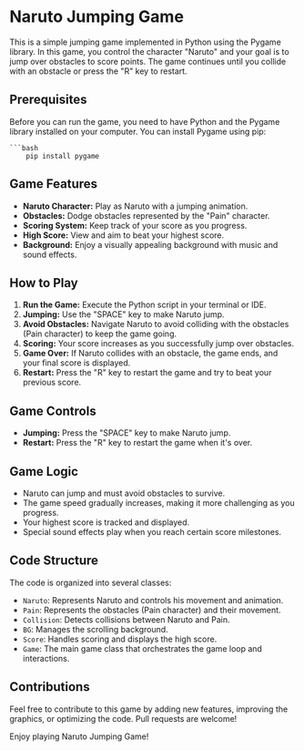 # Naruto Jumping Game

This is a simple jumping game implemented in Python using the Pygame library. In this game, you control the character "Naruto" and your goal is to jump over obstacles to score points. The game continues until you collide with an obstacle or press the "R" key to restart.

## Prerequisites

Before you can run the game, you need to have Python and the Pygame library installed on your computer. You can install Pygame using pip:

    ```bash
        pip install pygame


## Game Features

- **Naruto Character:** Play as Naruto with a jumping animation.
- **Obstacles:** Dodge obstacles represented by the "Pain" character.
- **Scoring System:** Keep track of your score as you progress.
- **High Score:** View and aim to beat your highest score.
- **Background:** Enjoy a visually appealing background with music and sound effects.

## How to Play

1. **Run the Game:** Execute the Python script in your terminal or IDE.
2. **Jumping:** Use the "SPACE" key to make Naruto jump.
3. **Avoid Obstacles:** Navigate Naruto to avoid colliding with the obstacles (Pain character) to keep the game going.
4. **Scoring:** Your score increases as you successfully jump over obstacles.
5. **Game Over:** If Naruto collides with an obstacle, the game ends, and your final score is displayed.
6. **Restart:** Press the "R" key to restart the game and try to beat your previous score.

## Game Controls

- **Jumping:** Press the "SPACE" key to make Naruto jump.
- **Restart:** Press the "R" key to restart the game when it's over.

## Game Logic

- Naruto can jump and must avoid obstacles to survive.
- The game speed gradually increases, making it more challenging as you progress.
- Your highest score is tracked and displayed.
- Special sound effects play when you reach certain score milestones.

## Code Structure

The code is organized into several classes:

- `Naruto`: Represents Naruto and controls his movement and animation.
- `Pain`: Represents the obstacles (Pain character) and their movement.
- `Collision`: Detects collisions between Naruto and Pain.
- `BG`: Manages the scrolling background.
- `Score`: Handles scoring and displays the high score.
- `Game`: The main game class that orchestrates the game loop and interactions.

## Contributions

Feel free to contribute to this game by adding new features, improving the graphics, or optimizing the code. Pull requests are welcome!

Enjoy playing Naruto Jumping Game!
